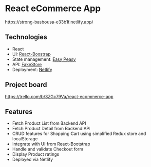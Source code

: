 # React eCommerce App

https://strong-basbousa-e33b1f.netlify.app/

## Technologies

- React
- UI: [React-Boostrap](https://react-bootstrap.netlify.app/)
- State management: [Easy Peasy](https://easy-peasy.vercel.app/)
- API: [FakeStore](https://fakestoreapi.com/)
- Deployment: [Netlify](https://www.netlify.com/)

## Project board

https://trello.com/b/3ZGc79Va/react-ecommerce-app

## Features

- Fetch Product List from Backend API
- Fetch Product Detail from Backend API
- CRUD features for Shopping Cart using simplified Redux store and localStorage
- Integrate with UI from React-Bootstrap
- Handle and validate Checkout form
- Display Product ratings
- Deployed via Netlify

